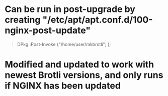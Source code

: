 # Can be run in post-upgrade by creating "/etc/apt/apt.conf.d/100-nginx-post-update"
> DPkg::Post-Invoke {"/home/user/mkbrotli"; };

# Modified and updated to work with newest Brotli versions, and only runs if NGINX has been updated
